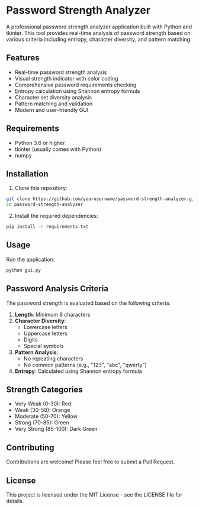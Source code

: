 # Password Strength Analyzer

A professional password strength analyzer application built with Python and tkinter. This tool provides real-time analysis of password strength based on various criteria including entropy, character diversity, and pattern matching.

## Features

- Real-time password strength analysis
- Visual strength indicator with color coding
- Comprehensive password requirements checking
- Entropy calculation using Shannon entropy formula
- Character set diversity analysis
- Pattern matching and validation
- Modern and user-friendly GUI

## Requirements

- Python 3.6 or higher
- tkinter (usually comes with Python)
- numpy

## Installation

1. Clone this repository:
```bash
git clone https://github.com/yourusername/password-strength-analyzer.git
cd password-strength-analyzer
```

2. Install the required dependencies:
```bash
pip install -r requirements.txt
```

## Usage

Run the application:
```bash
python gui.py
```

## Password Analysis Criteria

The password strength is evaluated based on the following criteria:

1. **Length**: Minimum 8 characters
2. **Character Diversity**:
   - Lowercase letters
   - Uppercase letters
   - Digits
   - Special symbols
3. **Pattern Analysis**:
   - No repeating characters
   - No common patterns (e.g., "123", "abc", "qwerty")
4. **Entropy**: Calculated using Shannon entropy formula

## Strength Categories

- Very Weak (0-30): Red
- Weak (30-50): Orange
- Moderate (50-70): Yellow
- Strong (70-85): Green
- Very Strong (85-100): Dark Green

## Contributing

Contributions are welcome! Please feel free to submit a Pull Request.

## License

This project is licensed under the MIT License - see the LICENSE file for details. 